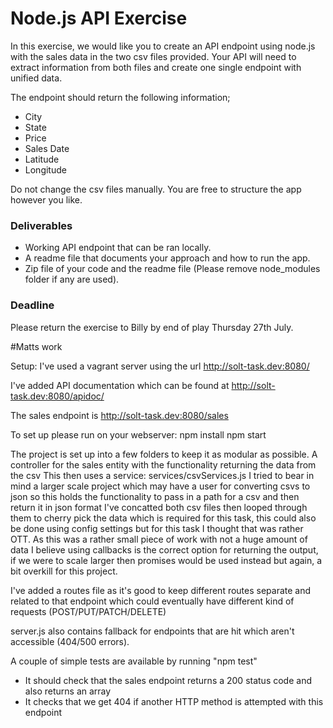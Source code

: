 # Node.js API Exercise
In this exercise, we would like you to create an API endpoint using node.js with the sales data in the two csv files provided.
Your API will need to extract information from both files and create one single endpoint with unified data. 

The endpoint should return the following information;
- City
- State
- Price
- Sales Date
- Latitude 
- Longitude 

Do not change the csv files manually.
You are free to structure the app however you like.

### Deliverables
- Working API endpoint that can be ran locally.
- A readme file that documents your approach and how to run the app.
- Zip file of your code and the readme file (Please remove node_modules folder if any are used). 

### Deadline
Please return the exercise to Billy by end of play Thursday 27th July.
	
 #Matts work
 
Setup:
I've used a vagrant server using the url http://solt-task.dev:8080/

I've added API documentation which can be found at http://solt-task.dev:8080/apidoc/

The sales endpoint is http://solt-task.dev:8080/sales

To set up please run on your webserver:
npm install 
npm start


 The project is set up into a few folders to keep it as modular as possible.
 A controller for the sales entity with the functionality returning the data from the csv
 This then uses a service: services/csvServices.js I tried to bear in mind a larger scale project which may have a user for converting csvs to json so this holds the functionality to pass in a path for a csv and then return it in json format
 I've concatted both csv files then looped through them to cherry pick the data which is required for this task, this could also be done using config settings but for this task I thought that was rather OTT.
 As this was a rather small piece of work with not a huge amount of data I believe using callbacks is the correct option for returning the output, if we were to scale larger then promises would be used instead but again, a bit overkill for this project.

I've added a routes file as it's good to keep different routes separate and related to that endpoint which could eventually have different kind of requests (POST/PUT/PATCH/DELETE)

server.js also contains fallback for endpoints that are hit which aren't accessible (404/500 errors).

A couple of simple tests are available by running "npm test" 
- It should check that the sales endpoint returns a 200 status code and also returns an array
- It checks that we get 404 if another HTTP method is attempted with this endpoint

